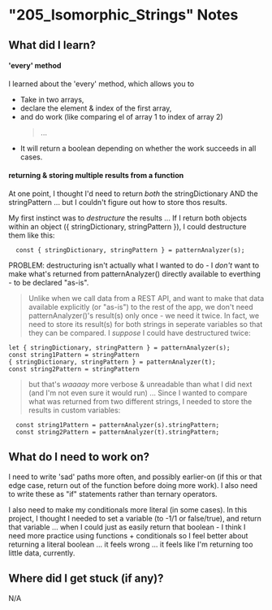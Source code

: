 # "205_Isomorphic_Strings" Notes

## What did I learn?

#### 'every' method

I learned about the 'every' method, which allows you to

- Take in two arrays,
- declare the element & index of the first array,
- and do work (like comparing el of array 1 to index of array 2)
  > ...
- It will return a boolean depending on whether the work succeeds in all cases.

#### returning & storing multiple results from a function

At one point, I thought I'd need to return _both_ the stringDictionary AND the stringPattern ... but I couldn't figure out how to store thos results.

My first instinct was to _destructure_ the results ...
If I return both objects within an object ({ stringDictionary, stringPattern }), I could destructure them like this:

      const { stringDictionary, stringPattern } = patternAnalyzer(s);

PROBLEM: destructuring isn't actually what I wanted to do - I _don't_ want to make what's returned from patternAnalyzer() directly available to everthing - to be declared "as-is".

> Unlike when we call data from a REST API, and want to make that data available explicitly (or "as-is") to the rest of the app, we don't need patternAnalyzer()'s result(s) only once - we need it twice. In fact, we need to store its result(s) for both strings in seperate variables so that they can be compared.
> I _suppose_ I could have destructured twice:

    let { stringDictionary, stringPattern } = patternAnalyzer(s);
    const string1Pattern = stringPattern
    { stringDictionary, stringPattern } = patternAnalyzer(t);
    const string2Pattern = stringPattern

> but that's _waaaay_ more verbose & unreadable than what I did next (and I'm not even sure it would run) ...
> Since I wanted to compare what was returned from two different strings, I needed to store the results in custom variables:

      const string1Pattern = patternAnalyzer(s).stringPattern;
      const string2Pattern = patternAnalyzer(t).stringPattern;

## What do I need to work on?

I need to write 'sad' paths more often, and possibly earlier-on (if this or that edge case, return out of the function before doing more work). I also need to write these as "if" statements rather than ternary operators.

I also need to make my conditionals more literal (in some cases). In this project, I thought I needed to set a variable (to -1/1 or false/true), and return that variable ... when I could just as easily return that boolean - I think I need more practice using functions + conditionals so I feel better about returning a literal boolean ... it feels wrong ... it feels like I'm returning too little data, currently.

## Where did I get stuck (if any)?

N/A
